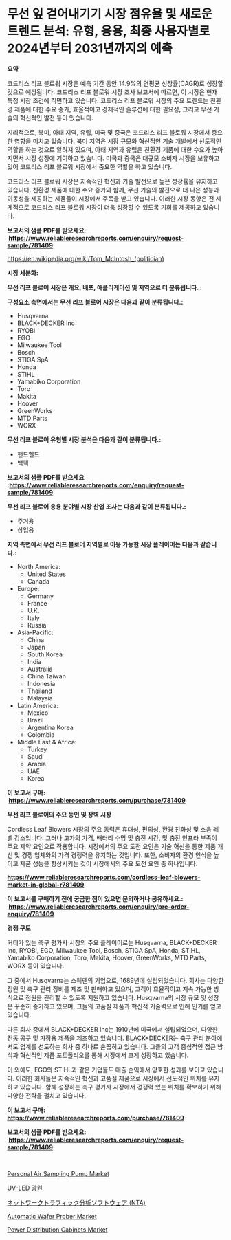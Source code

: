 <p><h1>무선 잎 걷어내기기 시장 점유율 및 새로운 트렌드 분석: 유형, 응용, 최종 사용자별로 2024년부터 2031년까지의 예측</h1></p><p><strong>요약</strong></p>
<p><p>코드리스 리프 블로워 시장은 예측 기간 동안 14.9%의 연평균 성장률(CAGR)로 성장할 것으로 예상됩니다. 코드리스 리프 블로워 시장 조사 보고서에 따르면, 이 시장은 현재 특정 시장 조건에 직면하고 있습니다. 코드리스 리프 블로워 시장의 주요 트렌드는 친환경 제품에 대한 수요 증가, 효율적이고 경제적인 솔루션에 대한 필요성, 그리고 무선 기술의 혁신적인 발전 등이 있습니다.</p><p>지리적으로, 북미, 아태 지역, 유럽, 미국 및 중국은 코드리스 리프 블로워 시장에서 중요한 영향을 미치고 있습니다. 북미 지역은 시장 규모와 혁신적인 기술 개발에서 선도적인 역할을 하는 것으로 알려져 있으며, 아태 지역과 유럽은 친환경 제품에 대한 수요가 높아지면서 시장 성장에 기여하고 있습니다. 미국과 중국은 대규모 소비자 시장을 보유하고 있어 코드리스 리프 블로워 시장에서 중요한 역할을 하고 있습니다.</p><p>코드리스 리프 블로워 시장은 지속적인 혁신과 기술 발전으로 높은 성장률을 유지하고 있습니다. 친환경 제품에 대한 수요 증가와 함께, 무선 기술의 발전으로 더 나은 성능과 이동성을 제공하는 제품들이 시장에서 주목을 받고 있습니다. 이러한 시장 동향은 전 세계적으로 코드리스 리프 블로워 시장이 더욱 성장할 수 있도록 기회를 제공하고 있습니다.</p></p>
<p><strong>보고서의 샘플 PDF를 받으세요: &nbsp;<a href="https://www.reliableresearchreports.com/enquiry/request-sample/781409">https://www.reliableresearchreports.com/enquiry/request-sample/781409</a></strong></p>
<p><a href="https://en.wikipedia.org/wiki/Tom_McIntosh_(politician)">https://en.wikipedia.org/wiki/Tom_McIntosh_(politician)</a></p>
<p><strong>시장 세분화:</strong></p>
<p><strong> 무선 리프 블로어 시장은 개요, 배포, 애플리케이션 및 지역으로 더 분류됩니다. :</strong></p>
<p><strong>구성요소 측면에서는 무선 리프 블로어 시장은 다음과 같이 분류됩니다.:</strong></p>
<p><ul><li>Husqvarna</li><li>BLACK+DECKER Inc</li><li>RYOBI</li><li>EGO</li><li>Milwaukee Tool</li><li>Bosch</li><li>STIGA SpA</li><li>Honda</li><li>STIHL</li><li>Yamabiko Corporation</li><li>Toro</li><li>Makita</li><li>Hoover</li><li>GreenWorks</li><li>MTD Parts</li><li>WORX</li></ul></p>
<p><strong> 무선 리프 블로어 유형별 시장 분석은 다음과 같이 분류됩니다.:</strong></p>
<p><ul><li>핸드헬드</li><li>백팩</li></ul></p>
<p><strong>보고서의 샘플 PDF를 받으세요 :<a href="https://www.reliableresearchreports.com/enquiry/request-sample/781409">https://www.reliableresearchreports.com/enquiry/request-sample/781409</a></strong></p>
<p><strong> 무선 리프 블로어 응용 분야별 시장 산업 조사는 다음과 같이 분류됩니다.:</strong></p>
<p><ul><li>주거용</li><li>상업용</li></ul></p>
<p><strong>지역 측면에서 무선 리프 블로어 지역별로 이용 가능한 시장 플레이어는 다음과 같습니다.:</strong></p>
<p><ul>
    <li>
        North America:
        <ul>
            <li>United States</li>
            <li>Canada</li>
        </ul>
    </li>
    <li>
        Europe:
        <ul>
            <li>Germany</li>
            <li>France</li>
            <li>U.K.</li>
            <li>Italy</li>
            <li>Russia</li>
        </ul>
    </li>
    <li>
        Asia-Pacific:
        <ul>
            <li>China</li>
            <li>Japan</li>
            <li>South Korea</li>
            <li>India</li>
            <li>Australia</li>
            <li>China Taiwan</li>
            <li>Indonesia</li>
            <li>Thailand</li>
            <li>Malaysia</li>
        </ul>
    </li>
    <li>
        Latin America:
        <ul>
            <li>Mexico</li>
            <li>Brazil</li>
            <li>Argentina Korea</li>
            <li>Colombia</li>
        </ul>
    </li>
    <li>
        Middle East & Africa:
        <ul>
            <li>Turkey</li>
            <li>Saudi</li>
            <li>Arabia</li>
            <li>UAE</li>
            <li>Korea</li>
        </ul>
    </li>
    </ul></p>
<p><strong>이 보고서 구매: &nbsp;<a href="https://www.reliableresearchreports.com/purchase/781409">https://www.reliableresearchreports.com/purchase/781409</a></strong></p>
<p><strong>무선 리프 블로어의 주요 동인 및 장벽 시장</strong></p>
<p><p>Cordless Leaf Blowers 시장의 주요 동력은 휴대성, 편의성, 환경 친화성 및 소음 레벨 감소입니다. 그러나 고가의 가격, 배터리 수명 및 충전 시간, 및 충전 인프라 부족이 주요 제약 요인으로 작용합니다. 시장에서의 주요 도전 요인은 기술 혁신을 통한 제품 개선 및 경쟁 업체와의 가격 경쟁력을 유지하는 것입니다. 또한, 소비자의 환경 인식을 높이고 제품 성능을 향상시키는 것이 시장에서의 주요 도전 요인 중 하나입니다.</p></p>
<p><strong><a href="https://www.reliableresearchreports.com/cordless-leaf-blowers-market-in-global-r781409">https://www.reliableresearchreports.com/cordless-leaf-blowers-market-in-global-r781409</a></strong></p>
<p><strong>이 보고서를 구매하기 전에 궁금한 점이 있으면 문의하거나 공유하세요.: &nbsp;<a href="https://www.reliableresearchreports.com/enquiry/pre-order-enquiry/781409">https://www.reliableresearchreports.com/enquiry/pre-order-enquiry/781409</a></strong></p>
<p><strong>경쟁 구도</strong></p>
<p><p>커티가 있는 축구 평가사 시장의 주요 플레이어로는 Husqvarna, BLACK+DECKER Inc, RYOBI, EGO, Milwaukee Tool, Bosch, STIGA SpA, Honda, STIHL, Yamabiko Corporation, Toro, Makita, Hoover, GreenWorks, MTD Parts, WORX 등이 있습니다.</p><p>그 중에서 Husqvarna는 스웨덴의 기업으로, 1689년에 설립되었습니다. 회사는 다양한 정원 및 축구 관리 장비를 제조 및 판매하고 있으며, 고객이 효율적이고 지속 가능한 방식으로 정원을 관리할 수 있도록 지원하고 있습니다. Husqvarna의 시장 규모 및 성장은 꾸준히 증가하고 있으며, 그들의 고품질 제품과 혁신적 기술력으로 인해 인기를 얻고 있습니다.</p><p>다른 회사 중에서 BLACK+DECKER Inc는 1910년에 미국에서 설립되었으며, 다양한 전동 공구 및 가정용 제품을 제조하고 있습니다. BLACK+DECKER는 축구 관리 분야에서도 업계를 선도하는 회사 중 하나로 손꼽히고 있습니다. 그들의 고객 중심적인 접근 방식과 혁신적인 제품 포트폴리오를 통해 시장에서 크게 성장하고 있습니다.</p><p>이 외에도, EGO와 STIHL과 같은 기업들도 매출 순익에서 양호한 성과를 보이고 있습니다. 이러한 회사들은 지속적인 혁신과 고품질 제품으로 시장에서 선도적인 위치를 유지하고 있습니다. 함께 성장하는 축구 평가사 시장에서 경쟁력 있는 위치를 확보하기 위해 다양한 전략을 펼치고 있습니다.</p></p>
<p><strong>이 보고서 구매: &nbsp; <a href="https://www.reliableresearchreports.com/purchase/781409">https://www.reliableresearchreports.com/purchase/781409</a></strong></p>
<p><strong>보고서의 샘플 PDF를 받으세요: &nbsp;<a href="https://www.reliableresearchreports.com/enquiry/request-sample/781409">https://www.reliableresearchreports.com/enquiry/request-sample/781409</a></strong><strong></strong></p>
<p>&nbsp;</p>
<p><p><a href="https://issuu.com/reportprime-2/docs/personal-air-sampling-pump-market-size-2030.pptx">Personal Air Sampling Pump Market</a></p><p><a href="https://github.com/Howaoole34545/Market-Research-Report-List-2/blob/main/7682982159207.md">UV-LED 광원</a></p><p><a href="https://github.com/LenoraKris2023/Market-Research-Report-List-1/blob/main/7988351149492.md">ネットワークトラフィック分析ソフトウェア (NTA)</a></p><p><a href="https://github.com/ChiragRP21/Market-Research-Report-List-5/blob/main/automatic-wafer-prober-market.md">Automatic Wafer Prober Market</a></p><p><a href="https://github.com/cecuraprangm/Market-Research-Report-List-3/blob/main/power-distribution-cabinets-market.md">Power Distribution Cabinets Market</a></p></p>